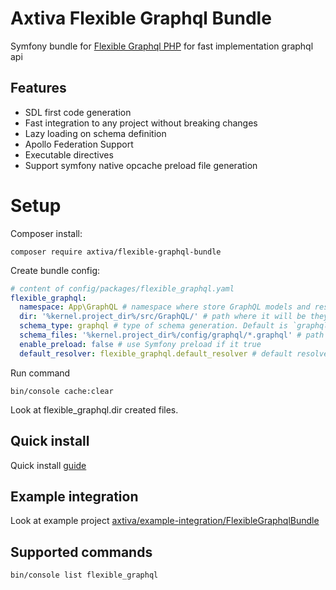 # Axtiva Flexible Graphql Bundle

Symfony bundle for [Flexible Graphql PHP](https://github.com/axtiva/flexible-graphql-php) for fast implementation graphql api

## Features

- SDL first code generation
- Fast integration to any project without breaking changes
- Lazy loading on schema definition
- Apollo Federation Support
- Executable directives
- Support symfony native opcache preload file generation

# Setup

Composer install:

```shell
composer require axtiva/flexible-graphql-bundle
```

Create bundle config:

```yaml
# content of config/packages/flexible_graphql.yaml
flexible_graphql:
  namespace: App\GraphQL # namespace where store GraphQL models and resolvers
  dir: '%kernel.project_dir%/src/GraphQL/' # path where it will be they save files
  schema_type: graphql # type of schema generation. Default is `graphql` or optional is `federation` for apollo federation support 
  schema_files: '%kernel.project_dir%/config/graphql/*.graphql' # path to graphql schema SDL files
  enable_preload: false # use Symfony preload if it true
  default_resolver: flexible_graphql.default_resolver # default resolver if it does not defined
```

Run command

```shell
bin/console cache:clear
```

Look at flexible_graphql.dir created files.

## Quick install

Quick install [guide](docs/index.md)

## Example integration

Look at example project [axtiva/example-integration/FlexibleGraphqlBundle](https://github.com/axtiva/example-integration/tree/master/FlexibleGraphqlBundle)

## Supported commands

```shell
bin/console list flexible_graphql
```
